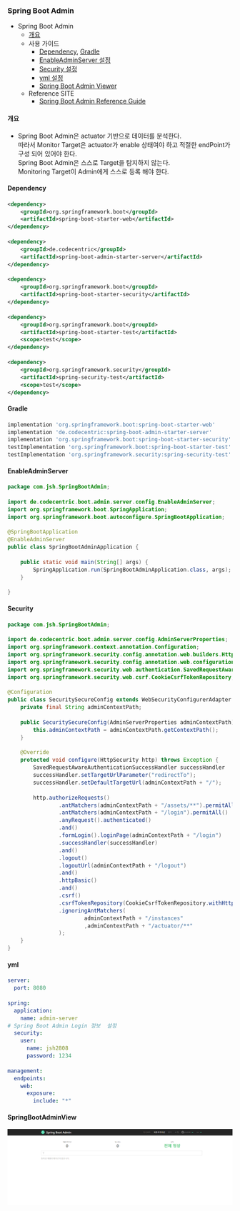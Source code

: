 ### Spring Boot Admin

- Spring Boot Admin
    * [개요](#개요)
    * 사용 가이드
        + [Dependency](#Dependency), [Gradle](#Gradle)
        + [EnableAdminServer 설정](#EnableAdminServer)
        + [Security 설정](#Security)
        + [yml 설정](#yml)
        + [Spring Boot Admin Viewer](#SpringBootAdminView)
    * Reference SITE
        + [Spring Boot Admin Reference Guide](https://codecentric.github.io/spring-boot-admin/current/)

#### 개요
+ Spring Boot Admin은 actuator 기반으로 데이터를 분석한다.   
  따라서 Monitor Target은 actuator가 enable 상태여야 하고 적절한 endPoint가 구성 되어 있어야 한다.   
  Spring Boot Admin은 스스로 Target을 탐지하지 않는다.   
  Monitoring Target이 Admin에게 스스로 등록 해야 한다.

#### Dependency
```xml
<dependency>
    <groupId>org.springframework.boot</groupId>
    <artifactId>spring-boot-starter-web</artifactId>
</dependency>

<dependency>
    <groupId>de.codecentric</groupId>
    <artifactId>spring-boot-admin-starter-server</artifactId>
</dependency>

<dependency>
    <groupId>org.springframework.boot</groupId>
    <artifactId>spring-boot-starter-security</artifactId>
</dependency>

<dependency>
    <groupId>org.springframework.boot</groupId>
    <artifactId>spring-boot-starter-test</artifactId>
    <scope>test</scope>
</dependency>

<dependency>
    <groupId>org.springframework.security</groupId>
    <artifactId>spring-security-test</artifactId>
    <scope>test</scope>
</dependency>
```

#### Gradle
```groovy
implementation 'org.springframework.boot:spring-boot-starter-web'
implementation 'de.codecentric:spring-boot-admin-starter-server'
implementation 'org.springframework.boot:spring-boot-starter-security'
testImplementation 'org.springframework.boot:spring-boot-starter-test'
testImplementation 'org.springframework.security:spring-security-test'
```

#### EnableAdminServer
````java
package com.jsh.SpringBootAdmin;

import de.codecentric.boot.admin.server.config.EnableAdminServer;
import org.springframework.boot.SpringApplication;
import org.springframework.boot.autoconfigure.SpringBootApplication;

@SpringBootApplication
@EnableAdminServer
public class SpringBootAdminApplication {

    public static void main(String[] args) {
        SpringApplication.run(SpringBootAdminApplication.class, args);
    }

}

````

#### Security
````java
package com.jsh.SpringBootAdmin;

import de.codecentric.boot.admin.server.config.AdminServerProperties;
import org.springframework.context.annotation.Configuration;
import org.springframework.security.config.annotation.web.builders.HttpSecurity;
import org.springframework.security.config.annotation.web.configuration.WebSecurityConfigurerAdapter;
import org.springframework.security.web.authentication.SavedRequestAwareAuthenticationSuccessHandler;
import org.springframework.security.web.csrf.CookieCsrfTokenRepository;

@Configuration
public class SecuritySecureConfig extends WebSecurityConfigurerAdapter {
    private final String adminContextPath;

    public SecuritySecureConfig(AdminServerProperties adminContextPath) {
        this.adminContextPath = adminContextPath.getContextPath();
    }

    @Override
    protected void configure(HttpSecurity http) throws Exception {
        SavedRequestAwareAuthenticationSuccessHandler successHandler    = new SavedRequestAwareAuthenticationSuccessHandler();
        successHandler.setTargetUrlParameter("redirectTo");
        successHandler.setDefaultTargetUrl(adminContextPath + "/");

        http.authorizeRequests()
                .antMatchers(adminContextPath + "/assets/**").permitAll()
                .antMatchers(adminContextPath + "/login").permitAll()
                .anyRequest().authenticated()
                .and()
                .formLogin().loginPage(adminContextPath + "/login")
                .successHandler(successHandler)
                .and()
                .logout()
                .logoutUrl(adminContextPath + "/logout")
                .and()
                .httpBasic()
                .and()
                .csrf()
                .csrfTokenRepository(CookieCsrfTokenRepository.withHttpOnlyFalse())
                .ignoringAntMatchers(
                        adminContextPath + "/instances"
                        ,adminContextPath + "/actuator/**"
                );
    }
}
````

#### yml
````yml
server:
  port: 8080

spring:
  application:
    name: admin-server
# Spring Boot Admin Login 정보  설정
  security:
    user:
      name: jsh2808
      password: 1234

management:
  endpoints:
    web:
      exposure:
        include: "*"
````
#### SpringBootAdminView
![Spring Boot Admin](https://github.com/suhojang/SpringBootAdmin/blob/master/springbootAdmin.png)
